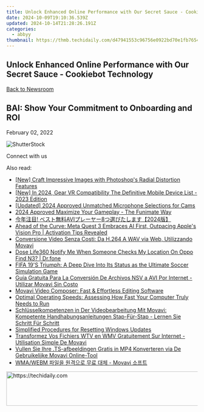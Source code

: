 ```yaml
---
title: Unlock Enhanced Online Performance with Our Secret Sauce - Cookiebot Technology
date: 2024-10-09T19:10:36.539Z
updated: 2024-10-14T21:28:26.191Z
categories:
  - abbyy
thumbnail: https://thmb.techidaily.com/d47941553c96756e0922bd70e1fb76549037277932507e29a378053d0b9798db.jpg
---
```


## Unlock Enhanced Online Performance with Our Secret Sauce - Cookiebot Technology

[Back to Newsroom](https://tools.techidaily.com/abbyy/products/)

## BAI: Show Your Commitment to Onboarding and ROI

February 02, 2022

![ShutterStock](https://content.abbyy.com/-/media/project/abbyy/abbyy/branchtemplates/shutterstock_1272462163_1296-x-729.jpg?h=729&iar=0&w=1296)

Connect with us

<ins class="adsbygoogle"
     style="display:block"
     data-ad-format="autorelaxed"
     data-ad-client="ca-pub-7571918770474297"
     data-ad-slot="1223367746"></ins>

<ins class="adsbygoogle"
     style="display:block"
     data-ad-client="ca-pub-7571918770474297"
     data-ad-slot="8358498916"
     data-ad-format="auto"
     data-full-width-responsive="true"></ins>

<span class="atpl-alsoreadstyle">Also read:</span>
<div><ul>
<li><a href="https://extra-resources.techidaily.com/new-craft-impressive-images-with-photoshops-radial-distortion-features/"><u>[New] Craft Impressive Images with Photoshop's Radial Distortion Features</u></a></li>
<li><a href="https://vp-tips.techidaily.com/new-in-2024-gear-vr-compatibility-the-definitive-mobile-device-list-2023-edition/"><u>[New] In 2024, Gear VR Compatibility The Definitive Mobile Device List - 2023 Edition</u></a></li>
<li><a href="https://fox-helps.techidaily.com/updated-2024-approved-unmatched-microphone-selections-for-cams/"><u>[Updated] 2024 Approved Unmatched Microphone Selections for Cams</u></a></li>
<li><a href="https://extra-guidance.techidaily.com/2024-approved-maximize-your-gameplay-the-funimate-way/"><u>2024 Approved Maximize Your Gameplay - The Funimate Way</u></a></li>
<li><a href="https://solve-marvelous.techidaily.com/avi82024/"><u>今年注目! ベスト無料AVIプレーヤー8つ選びたします【2024版】</u></a></li>
<li><a href="https://tech-hub.techidaily.com/ahead-of-the-curve-meta-quest-3-embraces-ai-first-outpacing-apples-vision-pro-activation-tips-revealed/"><u>Ahead of the Curve: Meta Quest 3 Embraces AI First, Outpacing Apple's Vision Pro | Activation Tips Revealed</u></a></li>
<li><a href="https://solve-marvelous.techidaily.com/conversione-video-senza-costi-da-h264-a-wav-via-web-utilizzando-movavi/"><u>Conversione Video Senza Costi: Da H.264 A WAV via Web, Utilizzando Movavi</u></a></li>
<li><a href="https://fake-location.techidaily.com/dose-life360-notify-me-when-someone-checks-my-location-on-oppo-find-n3-drfone-by-drfone-virtual-android/"><u>Dose Life360 Notify Me When Someone Checks My Location On Oppo Find N3? | Dr.fone</u></a></li>
<li><a href="https://buynow-help.techidaily.com/fifa-19s-triumph-a-deep-dive-into-its-status-as-the-ultimate-soccer-simulation-game/"><u>FIFA 19'S Triumph: A Deep Dive Into Its Status as the Ultimate Soccer Simulation Game</u></a></li>
<li><a href="https://solve-marvelous.techidaily.com/guia-gratuita-para-la-conversion-de-archivos-nsv-a-avi-por-internet-utilizar-movavi-sin-costo/"><u>Guía Gratuita Para La Conversión De Archivos NSV a AVI Por Internet - Utilizar Movavi Sin Costo</u></a></li>
<li><a href="https://solve-marvelous.techidaily.com/movavi-video-composer-fast-and-effortless-editing-software/"><u>Movavi Video Composer: Fast & Effortless Editing Software</u></a></li>
<li><a href="https://tech-recovery.techidaily.com/optimal-operating-speeds-assessing-how-fast-your-computer-truly-needs-to-run/"><u>Optimal Operating Speeds: Assessing How Fast Your Computer Truly Needs to Run</u></a></li>
<li><a href="https://solve-marvelous.techidaily.com/schlusselkompetenzen-in-der-videobearbeitung-mit-movavi-kompetente-handhabungsanleitungen-stap-fur-stap-lernen-sie-schritt-fur-schritt/"><u>Schlüsselkompetenzen in Der Videobearbeitung Mit Movavi: Kompetente Handhabungsanleitungen Stap-Für-Stap - Lernen Sie Schritt Für Schritt</u></a></li>
<li><a href="https://win11-tips.techidaily.com/simplified-procedures-for-resetting-windows-updates/"><u>Simplified Procedures for Resetting Windows Updates</u></a></li>
<li><a href="https://solve-marvelous.techidaily.com/transformez-vos-fichiers-wtv-en-wmv-gratuitement-sur-internet-utilisation-simple-de-movavi/"><u>Transformez Vos Fichiers WTV en WMV Gratuitement Sur Internet - Utilisation Simple De Movavi</u></a></li>
<li><a href="https://solve-marvelous.techidaily.com/vullen-sie-ihre-ts-afbeeldingen-gratis-in-mp4-konverteren-via-de-gebruikelijke-movavi-online-tool/"><u>Vullen Sie Ihre .TS-afbeeldingen Gratis in MP4 Konverteren via De Gebruikelijke Movavi Online-Tool</u></a></li>
<li><a href="https://solve-marvelous.techidaily.com/1726224009566-wmawebm-movavi/"><u>WMA/WEBM 파일을 원격으로 무료 대체 - Movavi 소프트</u></a></li>
</ul></div>

<!-- affiliate ads begin -->
<a href="https://appsumo.8odi.net/c/5597632/2087485/7443" target="_top" id="2087485">
  <img src="//a.impactradius-go.com/display-ad/7443-2087485" border="0" alt="https://techidaily.com" width="728" height="90"/>
</a>
<img height="0" width="0" src="https://appsumo.8odi.net/i/5597632/2087485/7443" style="position:absolute;visibility:hidden;" border="0" />
<!-- affiliate ads end -->

